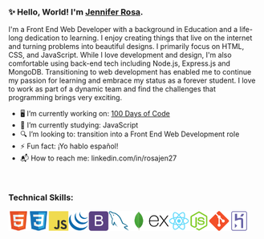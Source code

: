 ### ✨ Hello, World! I'm <a href="https://rosajen27.github.io">Jennifer Rosa</a>.

I'm a Front End Web Developer with a background in Education and a life-long dedication to learning. I enjoy creating things that live on the internet and turning problems into beautiful designs. I primarily focus on HTML, CSS, and JavaScript. While I love development and design, I'm also comfortable using back-end tech including Node.js, Express.js and MongoDB. Transitioning to web development has enabled me to continue my passion for learning and embrace my status as a forever student. I love to work as part of a dynamic team and find the challenges that programming brings very exciting.

- 🖥️ I’m currently working on: <a href="https://github.com/rosajen27/100-days-of-code/blob/master/log.md">100 Days of Code</a>
- 🌱 I’m currently studying: JavaScript
- 🔍 I’m looking to: transition into a Front End Web Development role
- ⚡ Fun fact: ¡Yo hablo español!
- 📬 How to reach me: linkedin.com/in/rosajen27

<br>

### Technical Skills:
<img align="left" alt="HTML5" width="40px" src="https://github.com/devicons/devicon/blob/master/icons/html5/html5-original.svg">
<img align="left" alt="CSS3" width="40px" src="https://github.com/devicons/devicon/blob/master/icons/css3/css3-original.svg">
<img align="left" alt="JavaScript" width="40px" src="https://github.com/devicons/devicon/blob/master/icons/javascript/javascript-original.svg">
<img align="left" alt="JQuery" width="40px" src="https://github.com/devicons/devicon/blob/master/icons/jquery/jquery-original.svg">
<img align="left" alt="Bootstrap" width="40px" src="https://github.com/devicons/devicon/blob/master/icons/bootstrap/bootstrap-plain.svg">
<img align="left" alt="MySQL" width="40px" src="https://github.com/devicons/devicon/blob/master/icons/mysql/mysql-original.svg">
<img align="left" alt="MongoDB" width="40px" src="https://github.com/devicons/devicon/blob/master/icons/mongodb/mongodb-original.svg">
<img align="left" alt="Express" width="40px" src="https://github.com/devicons/devicon/blob/master/icons/express/express-original.svg">
<img align="left" alt="React" width="40px" src="https://github.com/devicons/devicon/blob/master/icons/react/react-original.svg">
<img align="left" alt="Node" width="40px" src="https://github.com/devicons/devicon/blob/master/icons/nodejs/nodejs-original.svg">
<img align="left" alt="Git" width="40px" src="https://github.com/devicons/devicon/blob/master/icons/git/git-original.svg">
<img align="left" alt="Heroku" width="40px" src="https://github.com/devicons/devicon/blob/master/icons/heroku/heroku-original.svg">